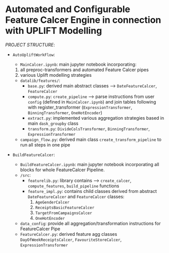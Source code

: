 # Automated and Configurable Feature Calcer Engine in connection with UPLIFT Modelling 

*PROJECT STRUCTURE*:
- `AutoUpliftWorkFlow`:  
    - `MainCalcer.ipynb`: main jupyter notebook incorporating: 
    1. all preproc-transformers and automated Feature Calcer pipes
    1. various Uplift modelling strategies
    - `datalib/features/`:
        - `base.py`: derived main abstract classes --> `DateFeatureCalcer`, `FeatureCalcer`
        - `compute.py`: `create_pipeline` --> parse instructions from user `config` (defined in `MainCalcer.ipynb`) and join tables following with register_transformer (`ExpressionTransformer`, `BinningTransformer`, `OneHotEncoder`)
        - `extract.py`: implemented various aggregation strategies based in main `dask_groupby` class
        - `transform.py`: `DivideColsTransformer`, `BinningTransformer`, `ExpressionTransformer`
    - `campaign_flow.py`: derived main class `create_transform_pipeline` to run all steps in one pipe
    
- `BuildFeatureCalcer`:
    - `BuildFeatureCalcer.ipynb`: main jupyter notebook incorporating all blocks for whole FeatureCalcer Pipeline.
    - `/src`:
        - `featurelib.py`: library contains --> `create_calcer`, `compute_features`, `build_pipeline` functions
        - `feature_impl.py`: contains child classes derived from abstract `DateFeatureCalcer` and `FeatureCalcer` classes:
            1. `AgeGenderCalcer` 
            1. `ReceiptsBasicFeatureCalcer`
            1. `TargetFromCampaignsCalcer`
            1. `OneHotEncoder`      
    - `data_config`: provide all aggregation/transformation instructions for FeatureCalcer Pipe
    - `FeatureCalcer.py`: derived feature agg classes `DayOfWeekReceiptsCalcer`, `FavouriteStoreCalcer`, `ExpressionTransformer`  
